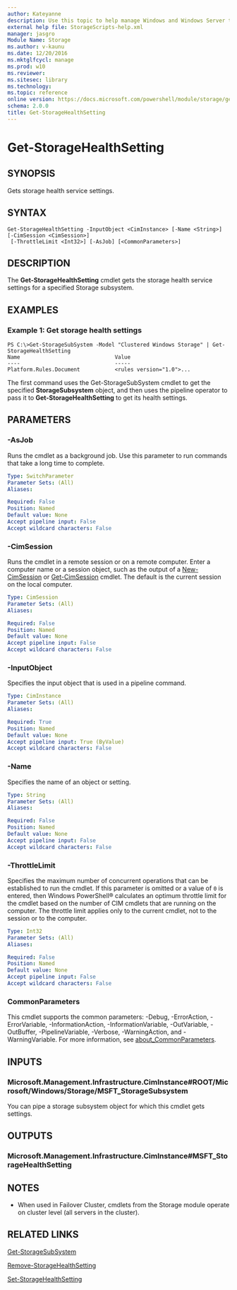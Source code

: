 ```yaml
---
author: Kateyanne
description: Use this topic to help manage Windows and Windows Server technologies with Windows PowerShell.
external help file: StorageScripts-help.xml
manager: jasgro
Module Name: Storage
ms.author: v-kaunu
ms.date: 12/20/2016
ms.mktglfcycl: manage
ms.prod: w10
ms.reviewer: 
ms.sitesec: library
ms.technology: 
ms.topic: reference
online version: https://docs.microsoft.com/powershell/module/storage/get-storagehealthsetting?view=windowsserver2019-ps&wt.mc_id=ps-gethelp
schema: 2.0.0
title: Get-StorageHealthSetting
---
```


# Get-StorageHealthSetting

## SYNOPSIS
Gets storage health service settings.

## SYNTAX

```
Get-StorageHealthSetting -InputObject <CimInstance> [-Name <String>] [-CimSession <CimSession>]
 [-ThrottleLimit <Int32>] [-AsJob] [<CommonParameters>]
```

## DESCRIPTION
The **Get-StorageHealthSetting** cmdlet gets the storage health service settings for a specified Storage subsystem.

## EXAMPLES

### Example 1: Get storage health settings
```
PS C:\>Get-StorageSubSystem -Model "Clustered Windows Storage" | Get-StorageHealthSetting
Name                              Value
----                              -----
Platform.Rules.Document           <rules version="1.0">...
```

The first command uses the Get-StorageSubSystem cmdlet to get the specified **StorageSubsystem** object, and then uses the pipeline operator to pass it to **Get-StorageHealthSetting** to get its health settings.

## PARAMETERS

### -AsJob
Runs the cmdlet as a background job. Use this parameter to run commands that take a long time to complete.

```yaml
Type: SwitchParameter
Parameter Sets: (All)
Aliases:

Required: False
Position: Named
Default value: None
Accept pipeline input: False
Accept wildcard characters: False
```

### -CimSession
Runs the cmdlet in a remote session or on a remote computer.
Enter a computer name or a session object, such as the output of a [New-CimSession](https://go.microsoft.com/fwlink/p/?LinkId=227967) or [Get-CimSession](https://go.microsoft.com/fwlink/p/?LinkId=227966) cmdlet.
The default is the current session on the local computer.

```yaml
Type: CimSession
Parameter Sets: (All)
Aliases:

Required: False
Position: Named
Default value: None
Accept pipeline input: False
Accept wildcard characters: False
```

### -InputObject
Specifies the input object that is used in a pipeline command.

```yaml
Type: CimInstance
Parameter Sets: (All)
Aliases:

Required: True
Position: Named
Default value: None
Accept pipeline input: True (ByValue)
Accept wildcard characters: False
```

### -Name
Specifies the name of an object or setting.

```yaml
Type: String
Parameter Sets: (All)
Aliases:

Required: False
Position: Named
Default value: None
Accept pipeline input: False
Accept wildcard characters: False
```

### -ThrottleLimit
Specifies the maximum number of concurrent operations that can be established to run the cmdlet.
If this parameter is omitted or a value of `0` is entered, then Windows PowerShell® calculates an optimum throttle limit for the cmdlet based on the number of CIM cmdlets that are running on the computer.
The throttle limit applies only to the current cmdlet, not to the session or to the computer.

```yaml
Type: Int32
Parameter Sets: (All)
Aliases:

Required: False
Position: Named
Default value: None
Accept pipeline input: False
Accept wildcard characters: False
```

### CommonParameters
This cmdlet supports the common parameters: -Debug, -ErrorAction, -ErrorVariable, -InformationAction, -InformationVariable, -OutVariable, -OutBuffer, -PipelineVariable, -Verbose, -WarningAction, and -WarningVariable. For more information, see [about_CommonParameters](https://go.microsoft.com/fwlink/?LinkID=113216).

## INPUTS

### Microsoft.Management.Infrastructure.CimInstance#ROOT/Microsoft/Windows/Storage/MSFT_StorageSubsystem
You can pipe a storage subsystem object for which this cmdlet gets settings.

## OUTPUTS

### Microsoft.Management.Infrastructure.CimInstance#MSFT_StorageHealthSetting

## NOTES

* When used in Failover Cluster, cmdlets from the Storage module operate on cluster level (all servers in the cluster).

## RELATED LINKS

[Get-StorageSubSystem](./Get-StorageSubsystem.md)

[Remove-StorageHealthSetting](./Remove-StorageHealthSetting.md)

[Set-StorageHealthSetting](./Set-StorageHealthSetting.md)

